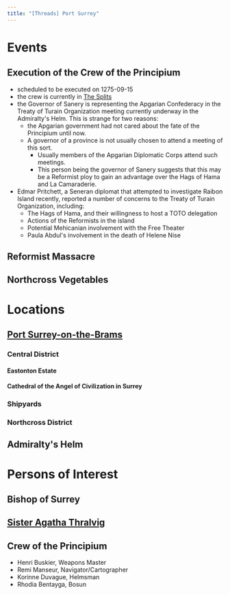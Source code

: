 ```yaml
---
title: "[Threads] Port Surrey"
---
```


# Events

## Execution of the Crew of the Principium

- scheduled to be executed on 1275-09-15
- the crew is currently in [The Splits](/../../../locations/admiraltys-helm.md)
- the Governor of Sanery is representing the Apgarian Confederacy in the Treaty
  of Turain Organization meeting currently underway in the Admiralty's Helm.
  This is strange for two reasons:
  - the Apgarian government had not cared about the fate of the Principium
      until now.
  - A governor of a province is not usually chosen to attend a meeting of
    this sort.
    - Usually members of the Apgarian Diplomatic Corps attend such meetings.
    - This person being the governor of Sanery suggests that this may be a
      Reformist ploy to gain an advantage over the Hags of Hama and La
      Camaraderie.
- Edmar Pritchett, a Seneran diplomat that attempted to investigate Raibon
  Island recently, reported a number of concerns to the Treaty of Turain
  Organization, including:
  - The Hags of Hama, and their willingness to host a TOTO delegation
  - Actions of the Reformists in the island
  - Potential Mehicanian involvement with the Free Theater
  - Paula Abdul's involvement in the death of Helene Nise
  
## Reformist Massacre

## Northcross Vegetables

# Locations

## [Port Surrey-on-the-Brams](/../../../locations/port-surrey-on-the-brams.md)

### Central District

#### Eastonton Estate

#### Cathedral of the Angel of Civilization in Surrey

### Shipyards

### Northcross District

## Admiralty's Helm

# Persons of Interest

## Bishop of Surrey

## [Sister Agatha Thralvig](/../../../characters/agatha-thralvig.md)

## Crew of the Principium

- Henri Buskier, Weapons Master
- Remi Manseur, Navigator/Cartographer
- Korinne Duvague, Helmsman
- Rhodia Bentayga, Bosun
